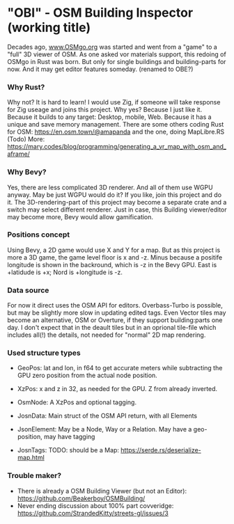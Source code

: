 # "OBI" - OSM Building Inspector (working title)

Decades ago, www.OSMgo.org was started and went from a "game" to a "full" 3D viewer of OSM.
As one asked vor materials support, this redoing of OSMgo in Rust was born.
But only for single buildings and building-parts for now.
And it may get editor features someday. (renamed to OBE?)

### Why Rust?
Why not? It is hard to learn! I would use Zig, if someone will take response for Zig useage and joins this project.
Why yes? Because I just like it. Because it builds to any target: Desktop, mobile, Web. Because it has a unique and save memory management.
There are some others coding Rust for OSM: https://en.osm.town/@amapanda and the one, doing MapLibre.RS (Todo)
More: https://mary.codes/blog/programming/generating_a_vr_map_with_osm_and_aframe/

### Why Bevy?
Yes, there are less complicated 3D renderer. And all of them use WGPU anyway. May be just WGPU would do it? If you like, join this project and do it.
The 3D-rendering-part of this project may become a separate crate and a switch may select different renderer.
Just in case, this Building viewer/editor may become more, Bevy would allow gamification.

### Positions concept
Using Bevy, a 2D game would use X and Y for a map. But as this project is more a 3D game, the game level floor is x and -z. Minus because a positife longitude is shown in the backround, which is -z in the Bevy GPU. East is +latidude is +x; Nord is +longitude is -z.

### Data source
For now it direct uses the OSM API for editors. Overbass-Turbo is possible, but may be slightly more slow in updating edited tags.
Even Vector tiles may become an alternative, OSM or Overture, if they support building:parts one day. I don't expect that in the deault tiles but in an oprional tile-file which includes all(!) the details, not needed for "normal" 2D map rendering.

### Used structure types
* GeoPos: lat and lon, in f64 to get accurate meters while subtracting the GPU zero position from the actual node position.
* XzPos: x and z in 32, as needed for the GPU. Z from  already inverted.

* OsmNode: A XzPos and optional tagging.

* JosnData: Main struct of the OSM API return, with all Elements
* JsonElement: May be a Node, Way or a Relation. May have a geo-position, may have tagging
* JosnTags: TODO: should be a Map:  https://serde.rs/deserialize-map.html

### Trouble maker?
* There is already a OSM Building Viewer (but not an Editor): https://github.com/Beakerboy/OSMBuilding/
* Never ending discussion about 100% part covveridge: https://github.com/StrandedKitty/streets-gl/issues/3